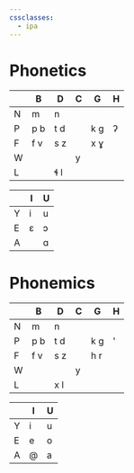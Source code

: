 ```yaml
---
cssclasses:
  - ipa
---
```

# Phonetics
|     | B   | D   | C   | G   | H   |
| --- | --- | --- | --- | --- | --- |
| N   | m   | n   |     |     |     |
| P   | p b | t d |     | k g | ʔ   |
| F   | f v | s z |     | x ɣ  |   |
| W   |     |     | y   |     |     |
| L   |     | ɬ l |     |     |     |

|     | I   | U   |
| --- | --- | --- |
| Y   | i   | u   |
| E   | ɛ   | ɔ   |
| A   |     | ɑ   |

# Phonemics
|     | B   | D   | C   | G   | H   |
| --- | --- | --- | --- | --- | --- |
| N   | m   | n   |     |     |     |
| P   | p b | t d |     | k g | '   |
| F   | f v | s z |     | h r |     |
| W   |     |     | y   |     |     |
| L   |     | x l |     |     |     |

|     | I   | U   |
| --- | --- | --- |
| Y   | i   | u   |
| E   | e   | o   |
| A   | @   | a   |
